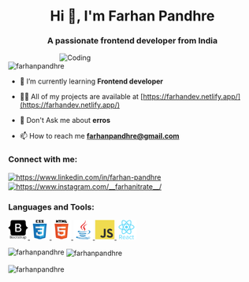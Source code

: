 <h1 align="center">Hi 👋, I'm Farhan Pandhre</h1>
<h3 align="center">A passionate frontend developer from India</h3>
<img src="[https://cdn.dribbble.com/users/1162077/screenshots/3848914/programmer.gif](https://dribbble.com/shots/5290005-Nerd-checks-the-email?utm_source=Clipboard_Shot&utm_campaign=lemondigital&utm_content=Nerd%20checks%20the%20email%20%3A)&utm_medium=Social_Share&utm_source=Clipboard_Shot&utm_campaign=lemondigital&utm_content=Nerd%20checks%20the%20email%20%3A)&utm_medium=Social_Share
)" align="right" alt="Coding" width="400" />


<p align="left"> <img src="https://komarev.com/ghpvc/?username=farhanpandhre&label=Profile%20views&color=0e75b6&style=flat" alt="farhanpandhre" /> </p>

- 🌱 I’m currently learning **Frontend developer**

- 👨‍💻 All of my projects are available at [https://farhandev.netlify.app/](https://farhandev.netlify.app/)

- 💬 Don't Ask me about **erros**

- 📫 How to reach me **farhanpandhre@gmail.com**

<h3 align="left">Connect with me:</h3>
<p align="left">
<a href="https://linkedin.com/in/https://www.linkedin.com/in/farhan-pandhre" target="blank"><img align="center" src="https://raw.githubusercontent.com/rahuldkjain/github-profile-readme-generator/master/src/images/icons/Social/linked-in-alt.svg" alt="https://www.linkedin.com/in/farhan-pandhre" height="30" width="40" /></a>
<a href="https://instagram.com/https://www.instagram.com/__farhanitrate__/" target="blank"><img align="center" src="https://raw.githubusercontent.com/rahuldkjain/github-profile-readme-generator/master/src/images/icons/Social/instagram.svg" alt="https://www.instagram.com/__farhanitrate__/" height="30" width="40" /></a>
</p>

<h3 align="left">Languages and Tools:</h3>
<p align="left"> <a href="https://getbootstrap.com" target="_blank" rel="noreferrer"> <img src="https://raw.githubusercontent.com/devicons/devicon/master/icons/bootstrap/bootstrap-plain-wordmark.svg" alt="bootstrap" width="40" height="40"/> </a> <a href="https://www.w3schools.com/css/" target="_blank" rel="noreferrer"> <img src="https://raw.githubusercontent.com/devicons/devicon/master/icons/css3/css3-original-wordmark.svg" alt="css3" width="40" height="40"/> </a> <a href="https://www.w3.org/html/" target="_blank" rel="noreferrer"> <img src="https://raw.githubusercontent.com/devicons/devicon/master/icons/html5/html5-original-wordmark.svg" alt="html5" width="40" height="40"/> </a> <a href="https://www.java.com" target="_blank" rel="noreferrer"> <img src="https://raw.githubusercontent.com/devicons/devicon/master/icons/java/java-original.svg" alt="java" width="40" height="40"/> </a> <a href="https://developer.mozilla.org/en-US/docs/Web/JavaScript" target="_blank" rel="noreferrer"> <img src="https://raw.githubusercontent.com/devicons/devicon/master/icons/javascript/javascript-original.svg" alt="javascript" width="40" height="40"/> </a> <a href="https://reactjs.org/" target="_blank" rel="noreferrer"> <img src="https://raw.githubusercontent.com/devicons/devicon/master/icons/react/react-original-wordmark.svg" alt="react" width="40" height="40"/> </a> </p>

<p><img align="left" src="https://github-readme-stats.vercel.app/api/top-langs?username=farhanpandhre&show_icons=true&locale=en&layout=compact" alt="farhanpandhre" /></p>

<p>&nbsp;<img align="center" src="https://github-readme-stats.vercel.app/api?username=farhanpandhre&show_icons=true&locale=en" alt="farhanpandhre" /></p>

<p><img align="center" src="https://github-readme-streak-stats.herokuapp.com/?user=farhanpandhre&" alt="farhanpandhre" /></p>
